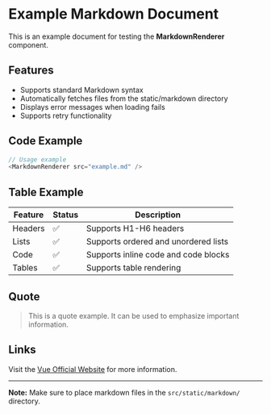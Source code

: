 # Example Markdown Document

This is an example document for testing the **MarkdownRenderer** component.

## Features

- Supports standard Markdown syntax
- Automatically fetches files from the static/markdown directory
- Displays error messages when loading fails
- Supports retry functionality

## Code Example

```javascript
// Usage example
<MarkdownRenderer src="example.md" />
```

## Table Example

| Feature | Status | Description                          |
| ------- | ------ | ------------------------------------ |
| Headers | ✅     | Supports H1-H6 headers               |
| Lists   | ✅     | Supports ordered and unordered lists |
| Code    | ✅     | Supports inline code and code blocks |
| Tables  | ✅     | Supports table rendering             |

## Quote

> This is a quote example.
> It can be used to emphasize important information.

## Links

Visit the [Vue Official Website](https://vuejs.org/) for more information.

---

**Note:** Make sure to place markdown files in the `src/static/markdown/` directory.
